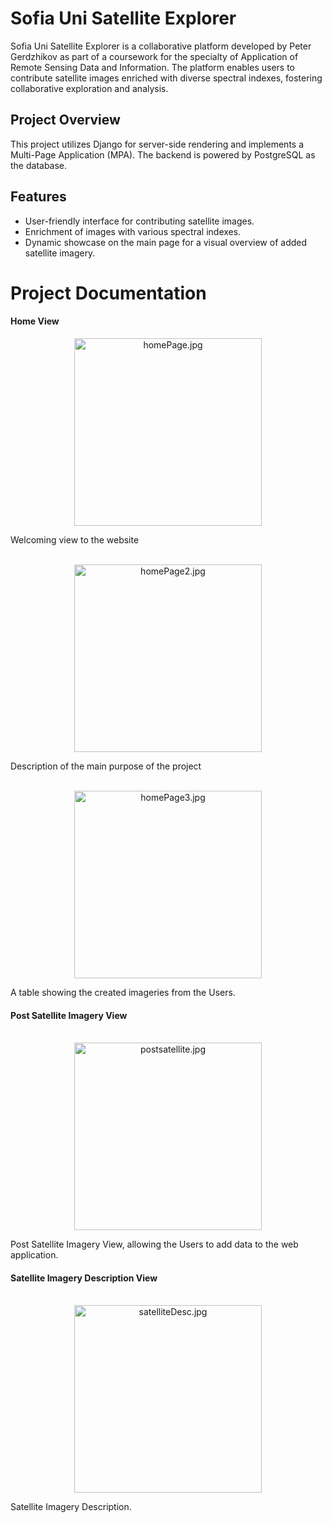 # Sofia Uni Satellite Explorer

Sofia Uni Satellite Explorer is a collaborative platform developed by Peter Gerdzhikov as part of a coursework for the specialty of Application of Remote Sensing Data and Information. The platform enables users to contribute satellite images enriched with diverse spectral indexes, fostering collaborative exploration and analysis.

## Project Overview

This project utilizes Django for server-side rendering and implements a Multi-Page Application (MPA). The backend is powered by PostgreSQL as the database.

## Features

- User-friendly interface for contributing satellite images.
- Enrichment of images with various spectral indexes.
- Dynamic showcase on the main page for a visual overview of added satellite imagery.

# Project Documentation

#### Home View
<p align="center">
    <img height="300em" src="https://github.com/PowerCell46/Mini-Projects/blob/main/SofiaUniSatelliteExplorer/images/HomeView1.PNG" alt="homePage.jpg"/>
    <br>
</p>
    Welcoming view to the website

<p align="center">
    <br>
    <img height="300em" src="https://github.com/PowerCell46/Mini-Projects/blob/main/SofiaUniSatelliteExplorer/images/HomeView2.PNG" alt="homePage2.jpg"/>
    <br>
</p>
    Description of the main purpose of the project

<p align="center">
    <br>
    <img height="300em" src="https://github.com/PowerCell46/Mini-Projects/blob/main/SofiaUniSatelliteExplorer/images/HomeView3.PNG" alt="homePage3.jpg"/>
    <br>
</p>
    A table showing the created imageries from the Users.
    <br>

#### Post Satellite Imagery View
<p align="center">
    <br>
    <img height="300em" src="https://github.com/PowerCell46/Mini-Projects/blob/main/SofiaUniSatelliteExplorer/images/PostSatellite.PNG" alt="postsatellite.jpg"/>
    <br>
</p>
    Post Satellite Imagery View, allowing the Users to add data to the web application.
    <br>

#### Satellite Imagery Description View
<p align="center">
    <br>
    <img height="300em" src="https://github.com/PowerCell46/Mini-Projects/blob/main/SofiaUniSatelliteExplorer/images/SatelliteImageryDesc.PNG" alt="satelliteDesc.jpg"/>
    <br>
</p>
    Satellite Imagery Description.
<br>